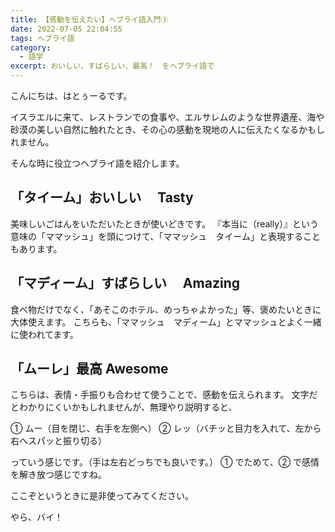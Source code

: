 ```yaml
---
title: 【感動を伝えたい】ヘブライ語入門③
date: 2022-07-05 22:04:55
tags: ヘブライ語
category:
  - 語学
excerpt: おいしい、すばらしい、最高！　をヘブライ語で
---
```


こんにちは、はとぅーるです。

イスラエルに来て、レストランでの食事や、エルサレムのような世界遺産、海や砂漠の美しい自然に触れたとき、その心の感動を現地の人に伝えたくなるかもしれません。

そんな時に役立つヘブライ語を紹介します。

## 「タイーム」おいしい　 Tasty

美味しいごはんをいただいたときが使いどきです。
『本当に（really）』という意味の「ママッシュ」を頭につけて、「ママッシュ　タイーム」と表現することもあります。

## 「マディーム」すばらしい　 Amazing

食べ物だけでなく、「あそこのホテル、めっちゃよかった」等、褒めたいときに大体使えます。
こちらも、「ママッシュ　マディーム」とママッシュとよく一緒に使われてます。

## 「ムーレ」最高 Awesome

こちらは、表情・手振りも合わせて使うことで、感動を伝えられます。
文字だとわかりにくいかもしれませんが、無理やり説明すると、

① ムー（目を閉じ、右手を左側へ）
② レッ（バチッと目力を入れて、左から右へスパッと振り切る）

っていう感じです。（手は左右どっちでも良いです。）
① でためて、② で感情を解き放つ感じですね。

ここぞというときに是非使ってみてください。

やら、バイ！
